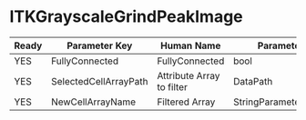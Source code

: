 # ITKGrayscaleGrindPeakImage #

| Ready | Parameter Key | Human Name | Parameter Type | Parameter Class |
|-------|---------------|------------|-----------------|----------------|
| YES | FullyConnected | FullyConnected | bool | BoolParameter |
| YES | SelectedCellArrayPath | Attribute Array to filter | DataPath | ArraySelectionParameter |
| YES | NewCellArrayName | Filtered Array | StringParameter::ValueType | StringParameter |
